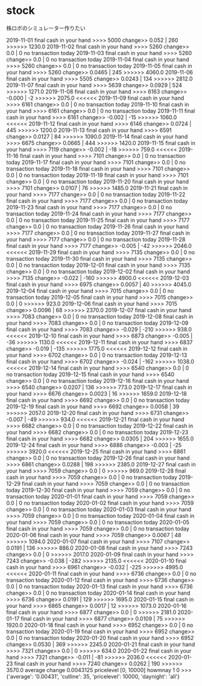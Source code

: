 # stock
株ロボのシミュレーター作りたい

2019-11-01   final cash in your hand >>>> 5000    change>> 0.052 | 260 >>>>>> 1230.0
2019-11-02   final cash in your hand >>>> 5260    change>> 0.0 | 0 no transaction today
2019-11-03   final cash in your hand >>>> 5260    change>> 0.0 | 0 no transaction today
2019-11-04   final cash in your hand >>>> 5260    change>> 0.0 | 0 no transaction today
2019-11-05   final cash in your hand >>>> 5260    change>> 0.0465 | 245 >>>>>> 4060.0
2019-11-06   final cash in your hand >>>> 5505    change>> 0.0243 | 134 >>>>>> 2812.0
2019-11-07   final cash in your hand >>>> 5639    change>> 0.0929 | 524 >>>>>> 1271.0
2019-11-08   final cash in your hand >>>> 6163    change>> -0.000 | -2 >>>>>> 2075.0 <<<<<<
2019-11-09   final cash in your hand >>>> 6161    change>> 0.0 | 0 no transaction today
2019-11-10   final cash in your hand >>>> 6161    change>> 0.0 | 0 no transaction today
2019-11-11   final cash in your hand >>>> 6161    change>> -0.002 | -15 >>>>>> 1060.0 <<<<<<
2019-11-12   final cash in your hand >>>> 6146    change>> 0.0724 | 445 >>>>>> 1200.0
2019-11-13   final cash in your hand >>>> 6591    change>> 0.0127 | 84 >>>>>> 1090.0
2019-11-14   final cash in your hand >>>> 6675    change>> 0.0665 | 444 >>>>>> 1420.0
2019-11-15   final cash in your hand >>>> 7119    change>> -0.002 | -18 >>>>>> 759.0 <<<<<<
2019-11-16   final cash in your hand >>>> 7101    change>> 0.0 | 0 no transaction today
2019-11-17   final cash in your hand >>>> 7101    change>> 0.0 | 0 no transaction today
2019-11-18   final cash in your hand >>>> 7101    change>> 0.0 | 0 no transaction today
2019-11-19   final cash in your hand >>>> 7101    change>> 0.0 | 0 no transaction today
2019-11-20   final cash in your hand >>>> 7101    change>> 0.0107 | 76 >>>>>> 1485.0
2019-11-21   final cash in your hand >>>> 7177    change>> 0.0 | 0 no transaction today
2019-11-22   final cash in your hand >>>> 7177    change>> 0.0 | 0 no transaction today
2019-11-23   final cash in your hand >>>> 7177    change>> 0.0 | 0 no transaction today
2019-11-24   final cash in your hand >>>> 7177    change>> 0.0 | 0 no transaction today
2019-11-25   final cash in your hand >>>> 7177    change>> 0.0 | 0 no transaction today
2019-11-26   final cash in your hand >>>> 7177    change>> 0.0 | 0 no transaction today
2019-11-27   final cash in your hand >>>> 7177    change>> 0.0 | 0 no transaction today
2019-11-28   final cash in your hand >>>> 7177    change>> -0.005 | -42 >>>>>> 2046.0 <<<<<<
2019-11-29   final cash in your hand >>>> 7135    change>> 0.0 | 0 no transaction today
2019-11-30   final cash in your hand >>>> 7135    change>> 0.0 | 0 no transaction today
2019-12-01   final cash in your hand >>>> 7135    change>> 0.0 | 0 no transaction today
2019-12-02   final cash in your hand >>>> 7135    change>> -0.022 | -160 >>>>>> 4900.0 <<<<<<
2019-12-03   final cash in your hand >>>> 6975    change>> 0.0057 | 40 >>>>>> 4045.0
2019-12-04   final cash in your hand >>>> 7015    change>> 0.0 | 0 no transaction today
2019-12-05   final cash in your hand >>>> 7015    change>> 0.0 | 0 >>>>>> 923.0
2019-12-06   final cash in your hand >>>> 7015    change>> 0.0096 | 68 >>>>>> 2370.0
2019-12-07   final cash in your hand >>>> 7083    change>> 0.0 | 0 no transaction today
2019-12-08   final cash in your hand >>>> 7083    change>> 0.0 | 0 no transaction today
2019-12-09   final cash in your hand >>>> 7083    change>> -0.029 | -210 >>>>>> 938.0 <<<<<<
2019-12-10   final cash in your hand >>>> 6873    change>> -0.005 | -36 >>>>>> 1130.0 <<<<<<
2019-12-11   final cash in your hand >>>> 6837    change>> -0.019 | -135 >>>>>> 1775.0 <<<<<<
2019-12-12   final cash in your hand >>>> 6702    change>> 0.0 | 0 no transaction today
2019-12-13   final cash in your hand >>>> 6702    change>> -0.024 | -162 >>>>>> 1038.0 <<<<<<
2019-12-14   final cash in your hand >>>> 6540    change>> 0.0 | 0 no transaction today
2019-12-15   final cash in your hand >>>> 6540    change>> 0.0 | 0 no transaction today
2019-12-16   final cash in your hand >>>> 6540    change>> 0.0207 | 136 >>>>>> 773.0
2019-12-17   final cash in your hand >>>> 6676    change>> 0.0023 | 16 >>>>>> 1659.0
2019-12-18   final cash in your hand >>>> 6692    change>> 0.0 | 0 no transaction today
2019-12-19   final cash in your hand >>>> 6692    change>> 0.0058 | 39 >>>>>> 2057.0
2019-12-20   final cash in your hand >>>> 6731    change>> -0.007 | -49 >>>>>> 934.0 <<<<<<
2019-12-21   final cash in your hand >>>> 6682    change>> 0.0 | 0 no transaction today
2019-12-22   final cash in your hand >>>> 6682    change>> 0.0 | 0 no transaction today
2019-12-23   final cash in your hand >>>> 6682    change>> 0.0305 | 204 >>>>>> 1655.0
2019-12-24   final cash in your hand >>>> 6886    change>> -0.003 | -25 >>>>>> 3920.0 <<<<<<
2019-12-25   final cash in your hand >>>> 6861    change>> 0.0 | 0 no transaction today
2019-12-26   final cash in your hand >>>> 6861    change>> 0.0288 | 198 >>>>>> 2385.0
2019-12-27   final cash in your hand >>>> 7059    change>> 0.0 | 0 >>>>>> 969.0
2019-12-28   final cash in your hand >>>> 7059    change>> 0.0 | 0 no transaction today
2019-12-29   final cash in your hand >>>> 7059    change>> 0.0 | 0 no transaction today
2019-12-30   final cash in your hand >>>> 7059    change>> 0.0 | 0 no transaction today
2020-01-01   final cash in your hand >>>> 7059    change>> 0.0 | 0 no transaction today
2020-01-02   final cash in your hand >>>> 7059    change>> 0.0 | 0 no transaction today
2020-01-03   final cash in your hand >>>> 7059    change>> 0.0 | 0 no transaction today
2020-01-04   final cash in your hand >>>> 7059    change>> 0.0 | 0 no transaction today
2020-01-05   final cash in your hand >>>> 7059    change>> 0.0 | 0 no transaction today
2020-01-06   final cash in your hand >>>> 7059    change>> 0.0067 | 48 >>>>>> 1094.0
2020-01-07   final cash in your hand >>>> 7107    change>> 0.0191 | 136 >>>>>> 886.0
2020-01-08   final cash in your hand >>>> 7243    change>> 0.0 | 0 >>>>>> 2017.0
2020-01-09   final cash in your hand >>>> 7243    change>> -0.038 | -282 >>>>>> 2135.0 <<<<<<
2020-01-10   final cash in your hand >>>> 6961    change>> -0.032 | -225 >>>>>> 4995.0 <<<<<<
2020-01-11   final cash in your hand >>>> 6736    change>> 0.0 | 0 no transaction today
2020-01-12   final cash in your hand >>>> 6736    change>> 0.0 | 0 no transaction today
2020-01-13   final cash in your hand >>>> 6736    change>> 0.0 | 0 no transaction today
2020-01-14   final cash in your hand >>>> 6736    change>> 0.0191 | 129 >>>>>> 1695.0
2020-01-15   final cash in your hand >>>> 6865    change>> 0.0017 | 12 >>>>>> 1073.0
2020-01-16   final cash in your hand >>>> 6877    change>> 0.0 | 0 >>>>>> 2181.0
2020-01-17   final cash in your hand >>>> 6877    change>> 0.0109 | 75 >>>>>> 1920.0
2020-01-18   final cash in your hand >>>> 6952    change>> 0.0 | 0 no transaction today
2020-01-19   final cash in your hand >>>> 6952    change>> 0.0 | 0 no transaction today
2020-01-20   final cash in your hand >>>> 6952    change>> 0.0530 | 369 >>>>>> 2245.0
2020-01-21   final cash in your hand >>>> 7321    change>> 0.0 | 0 >>>>>> 634.0
2020-01-22   final cash in your hand >>>> 7321    change>> -0.011 | -81 >>>>>> 2036.0 <<<<<<
2020-01-23   final cash in your hand >>>> 7240    change>> 0.0262 | 190 >>>>>> 3570.0
average change    0.0043125   pricelevel  [0, 10000]    howmnay   1
0 >>> {'average': '0.00431', 'cutline': 35, 'pricelevel': 10000, 'daynight': 'all'}
